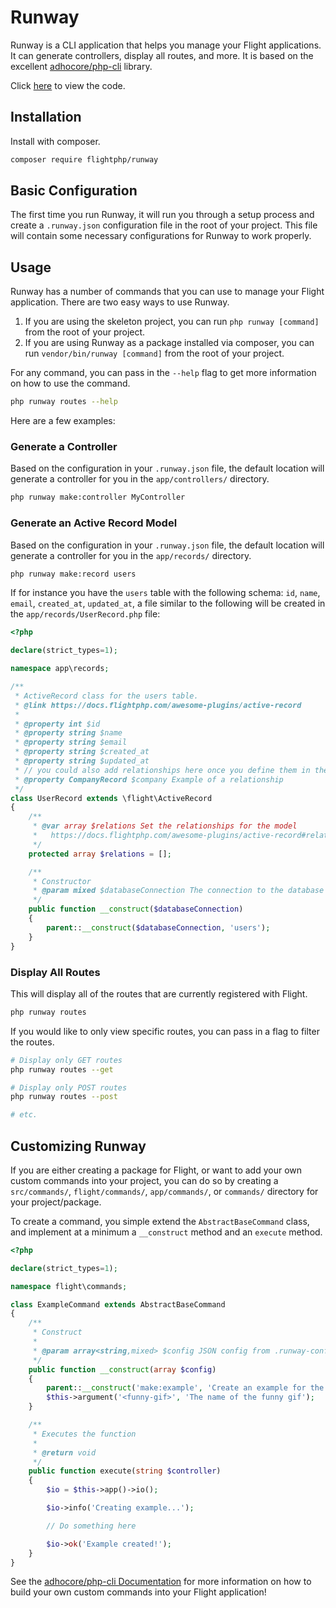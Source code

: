 # Runway

Runway is a CLI application that helps you manage your Flight applications. It can generate controllers, display all routes, and more. It is based on the excellent [adhocore/php-cli](https://github.com/adhocore/php-cli) library.

Click [here](https://github.com/flightphp/runway) to view the code.

## Installation

Install with composer.

```bash
composer require flightphp/runway
```

## Basic Configuration

The first time you run Runway, it will run you through a setup process and create a `.runway.json` configuration file in the root of your project. This file will contain some necessary configurations for Runway to work properly. 

## Usage

Runway has a number of commands that you can use to manage your Flight application. There are two easy ways to use Runway.

1. If you are using the skeleton project, you can run `php runway [command]` from the root of your project.
1. If you are using Runway as a package installed via composer, you can run `vendor/bin/runway [command]` from the root of your project.

For any command, you can pass in the `--help` flag to get more information on how to use the command.

```bash
php runway routes --help
```

Here are a few examples:

### Generate a Controller

Based on the configuration in your `.runway.json` file, the default location will generate a controller for you in the `app/controllers/` directory.

```bash
php runway make:controller MyController
```

### Generate an Active Record Model

Based on the configuration in your `.runway.json` file, the default location will generate a controller for you in the `app/records/` directory.

```bash
php runway make:record users
```

If for instance you have the `users` table with the following schema: `id`, `name`, `email`, `created_at`, `updated_at`, a file similar to the following will be created in the `app/records/UserRecord.php` file:

```php
<?php

declare(strict_types=1);

namespace app\records;

/**
 * ActiveRecord class for the users table.
 * @link https://docs.flightphp.com/awesome-plugins/active-record
 * 
 * @property int $id
 * @property string $name
 * @property string $email
 * @property string $created_at
 * @property string $updated_at
 * // you could also add relationships here once you define them in the $relations array
 * @property CompanyRecord $company Example of a relationship
 */
class UserRecord extends \flight\ActiveRecord
{
    /**
     * @var array $relations Set the relationships for the model
     *   https://docs.flightphp.com/awesome-plugins/active-record#relationships
     */
    protected array $relations = [];

    /**
     * Constructor
     * @param mixed $databaseConnection The connection to the database
     */
    public function __construct($databaseConnection)
    {
        parent::__construct($databaseConnection, 'users');
    }
}
```

### Display All Routes

This will display all of the routes that are currently registered with Flight.

```bash
php runway routes
```

If you would like to only view specific routes, you can pass in a flag to filter the routes.

```bash
# Display only GET routes
php runway routes --get

# Display only POST routes
php runway routes --post

# etc.
```

## Customizing Runway

If you are either creating a package for Flight, or want to add your own custom commands into your project, you can do so by creating a `src/commands/`, `flight/commands/`, `app/commands/`, or `commands/` directory for your project/package. 

To create a command, you simple extend the `AbstractBaseCommand` class, and implement at a minimum a `__construct` method and an `execute` method.

```php
<?php

declare(strict_types=1);

namespace flight\commands;

class ExampleCommand extends AbstractBaseCommand
{
	/**
     * Construct
     *
     * @param array<string,mixed> $config JSON config from .runway-config.json
     */
    public function __construct(array $config)
    {
        parent::__construct('make:example', 'Create an example for the documentation', $config);
        $this->argument('<funny-gif>', 'The name of the funny gif');
    }

	/**
     * Executes the function
     *
     * @return void
     */
    public function execute(string $controller)
    {
        $io = $this->app()->io();

		$io->info('Creating example...');

		// Do something here

		$io->ok('Example created!');
	}
}
```

See the [adhocore/php-cli Documentation](https://github.com/adhocore/php-cli) for more information on how to build your own custom commands into your Flight application!